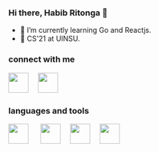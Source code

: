 ### Hi there, Habib Ritonga 👋

- 🌱 I’m currently learning Go and Reactjs. 
- 📖 CS'21 at UINSU.

### connect with me

<a href = "https://www.instagram.com/mhdnaufalhartg/" alt="Instagram"><img src="https://img.icons8.com/fluency//000000/instagram-new.png" height="40" width="40" style= margin-right:15px;/></a>
<a href = "mailto:habibesktop@gmail.com" alt="Email"><img src="https://img.icons8.com/color/48/000000/gmail-new.png" height="40" width="40" style= margin-right:15px;/></a>

### languages and tools

<a href="https://go.dev/" alt="Go"><img src="https://cdn-icons-png.flaticon.com/512/919/919838.png" width="40" height="40" style= margin-right:20px;/></a>
<a href="https://devdocs.io/javascript/" alt="Javascript"><img src="https://cdn-icons-png.flaticon.com/512/5968/5968292.png" width="40" height="40" style= margin-right:15px;/></a>
<a href="https://reactjs.org/" alt="React JS"><img src="https://cdn-icons-png.flaticon.com/512/875/875209.png" width="40" height="40" style= margin-right:15px;/></a>
<a href="https://mysql.com" alt="Mysql"><img src="https://cdn-icons-png.flaticon.com/512/919/919836.png" width="40" height="40" style= margin-right:15px;/></a>
